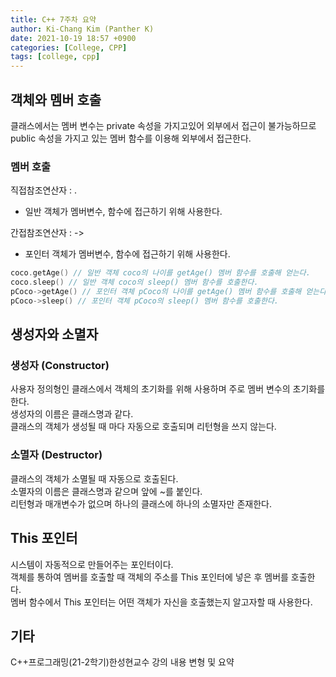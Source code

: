 ```yaml
---
title: C++ 7주차 요약
author: Ki-Chang Kim (Panther K)
date: 2021-10-19 18:57 +0900
categories: [College, CPP]
tags: [college, cpp]
---
```


## 객체와 멤버 호출

클래스에서는 멤버 변수는 private 속성을 가지고있어 외부에서 접근이 불가능하므로 public 속성을 가지고 있는 멤버 함수를 이용해 외부에서 접근한다.

### 멤버 호출

직접참조연산자 : .

- 일반 객체가 멤버변수, 함수에 접근하기 위해 사용한다.

간접참조연산자 : ->

- 포인터 객체가 멤버변수, 함수에 접근하기 위해 사용한다.

```cpp
coco.getAge() // 일반 객체 coco의 나이를 getAge() 멤버 함수를 호출해 얻는다.
coco.sleep() // 일반 객체 coco의 sleep() 멤버 함수를 호출한다.
pCoco->getAge() // 포인터 객체 pCoco의 나이를 getAge() 멤버 함수를 호출해 얻는다.
pCoco->sleep() // 포인터 객체 pCoco의 sleep() 멤버 함수를 호출한다.
```

## 생성자와 소멸자

### 생성자 (Constructor)

사용자 정의형인 클래스에서 객체의 초기화를 위해 사용하며 주로 멤버 변수의 초기화를 한다.   
생성자의 이름은 클래스명과 같다.   
클래스의 객체가 생성될 때 마다 자동으로 호출되며 리턴형을 쓰지 않는다.   

### 소멸자 (Destructor)

클래스의 객체가 소멸될 때 자동으로 호출된다.   
소멸자의 이름은 클래스명과 같으며 앞에 ~를 붙인다.   
리턴형과 매개변수가 없으며 하나의 클래스에 하나의 소멸자만 존재한다.   

## This 포인터

시스템이 자동적으로 만들어주는 포인터이다.   
객체를 통하여 멤버를 호출할 때 객체의 주소를 This 포인터에 넣은 후 멤버를 호출한다.   
멤버 함수에서 This 포인터는 어떤 객체가 자신을 호출했는지 알고자할 때 사용한다.   

## 기타

C++프로그래밍(21-2학기)한성현교수 강의 내용 변형 및 요약